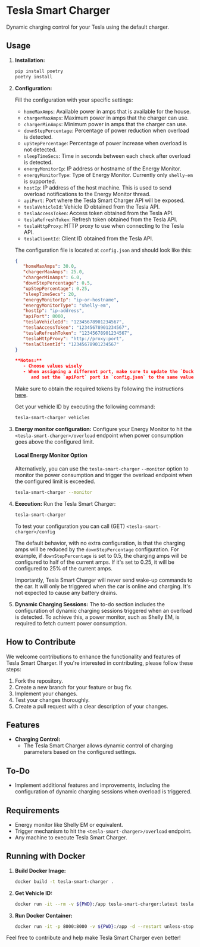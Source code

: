 # Tesla Smart Charger

Dynamic charging control for your Tesla using the default charger.

## Usage

1. **Installation:**
   ```bash
   pip install poetry
   poetry install
   ```

2. **Configuration:**
   
   Fill the configuration with your specific settings:
   - `homeMaxAmps`: Available power in amps that is available for the house.
   - `chargerMaxAmps`: Maximum power in amps that the charger can use.
   - `chargerMinAmps`: Minimum power in amps that the charger can use.
   - `downStepPercentage`: Percentage of power reduction when overload is detected.
   - `upStepPercentage`: Percentage of power increase when overload is not detected.
   - `sleepTimeSecs`: Time in seconds between each check after overload is detected.
   - `energyMonitorIp`: IP address or hostname of the Energy Monitor.
   - `energyMonitorType`: Type of Energy Monitor. Currently only `shelly-em` is supported.
   - `hostIp`: IP address of the host machine. This is used to send overload notifications to the Energy Monitor thread.
   - `apiPort`: Port where the Tesla Smart Charger API will be exposed.
   - `teslaVehicleId`: Vehicle ID obtained from the Tesla API.
   - `teslaAccessToken`: Access token obtained from the Tesla API.
   - `teslaRefreshToken`: Refresh token obtained from the Tesla API.
   - `teslaHttpProxy`: HTTP proxy to use when connecting to the Tesla API.
   - `teslaClientId`: Client ID obtained from the Tesla API.

   The configuration file is located at `config.json` and should look like this:
   ```json
   {
      "homeMaxAmps": 30.0,
      "chargerMaxAmps": 25.0,
      "chargerMinAmps": 6.0,
      "downStepPercentage": 0.5,
      "upStepPercentage": 0.25,
      "sleepTimeSecs": 20,
      "energyMonitorIp": "ip-or-hostname",
      "energyMonitorType": "shelly-em",
      "hostIp": "ip-address",
      "apiPort": 8000,
      "teslaVehicleId": "12345678901234567",
      "teslaAccessToken": "12345678901234567",
      "teslaRefreshToken": "12345678901234567",
      "teslaHttpProxy": "http://proxy:port",
      "teslaClientId": "12345678901234567"
   }

   **Notes:**
      - Choose values wisely
      - When assigning a different port, make sure to update the `Dockerfile`
         and set the `apiPort` port in `config.json` to the same value.

   
   ```
   Make sure to obtain the required tokens by following the instructions [here](https://github.com/adriankumpf/tesla_auth).

   Get your vehicle ID by executing the following command:
   ```bash
   tesla-smart-charger vehicles
   ```


3. **Energy monitor configuration:**
   Configure your Energy Monitor to hit the `<tesla-smart-charger>/overload` endpoint when power consumption goes above the configured limit.

   #### Local Energy Monitor Option
   Alternatively, you can use the `tesla-smart-charger` `--monitor` option to monitor the power consumption and trigger the overload endpoint when the configured limit is exceeded.

   ```bash
   tesla-smart-charger --monitor
   ```


4. **Execution:**
   Run the Tesla Smart Charger:
   ```bash
   tesla-smart-charger
   ```

   To test your configuration you can call (GET) `<tesla-smart-charger>/config`

   The default behavior, with no extra configuration, is that the charging amps will be reduced by the `downStepPercentage` configuration. For example, if `downStepPercentage` is set to 0.5, the charging amps will be configured to half of the current amps. If it's set to 0.25, it will be configured to 25% of the current amps.

   Importantly, Tesla Smart Charger will never send wake-up commands to the car. It will only be triggered when the car is online and charging. It's not expected to cause any battery drains.

5. **Dynamic Charging Sessions:**
   The to-do section includes the configuration of dynamic charging sessions triggered when an overload is detected. To achieve this, a power monitor, such as Shelly EM, is required to fetch current power consumption.

## How to Contribute

We welcome contributions to enhance the functionality and features of Tesla Smart Charger. If you're interested in contributing, please follow these steps:

1. Fork the repository.
2. Create a new branch for your feature or bug fix.
3. Implement your changes.
4. Test your changes thoroughly.
5. Create a pull request with a clear description of your changes.

## Features

- **Charging Control:**
  - The Tesla Smart Charger allows dynamic control of charging parameters based on the configured settings.

## To-Do

- Implement additional features and improvements, including the configuration of dynamic charging sessions when overload is triggered.

## Requirements

- Energy monitor like Shelly EM or equivalent.
- Trigger mechanism to hit the `<tesla-smart-charger>/overload` endpoint.
- Any machine to execute Tesla Smart Charger.

## Running with Docker

1. **Build Docker Image:**
   ```bash
   docker build -t tesla-smart-charger .
   ```
2. **Get Vehicle ID:**
   ```bash
   docker run -it --rm -v ${PWD}:/app tesla-smart-charger:latest tesla-smart-charger vehicles
   ```  
3. **Run Docker Container:**
   ```bash
   docker run -it -p 8000:8000 -v ${PWD}:/app -d --restart unless-stopped --name tesla tesla-smart-charger:latest
   ```

Feel free to contribute and help make Tesla Smart Charger even better!
